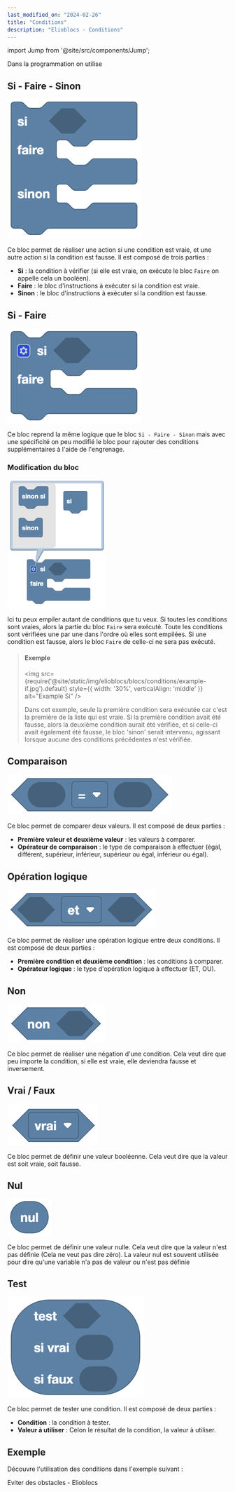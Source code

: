 ```yaml
---
last_modified_on: "2024-02-26"
title: "Conditions"
description: "Elioblocs - Conditions"
---
```


import Jump from '@site/src/components/Jump';


Dans la programmation on utilise 

## Si - Faire - Sinon

![Bloc Si - Faire - Sinon](../../../static/img/elioblocs/blocs/conditions/if-else.png)

Ce bloc permet de réaliser une action si une condition est vraie, et une autre action si la condition est fausse.
Il est composé de trois parties :

- **Si** : la condition à vérifier (si elle est vraie, on exécute le bloc `Faire` on appelle cela un booléen).
- **Faire** : le bloc d'instructions à exécuter si la condition est vraie.
- **Sinon** : le bloc d'instructions à exécuter si la condition est fausse.


## Si - Faire

![Bloc Si - Faire](../../../static/img/elioblocs/blocs/conditions/if.png)

Ce bloc reprend la même logique que le bloc `Si - Faire - Sinon` mais avec une spécificité on peu modifié le bloc pour rajouter des conditions supplémentaires à l'aide de l'engrenage.

### Modification du bloc

![Mutator du bloc Si](../../../static/img/elioblocs/blocs/conditions/if-mutator.png)

Ici tu peux empiler autant de conditions que tu veux. Si toutes les conditions sont vraies, alors la partie du bloc `Faire` sera exécuté.
Toute les conditions sont vérifiées une par une dans l'ordre où elles sont empilées. Si une condition est fausse, alors le bloc `Faire` de celle-ci ne sera pas exécuté.

> #### Exemple
>
> <img src={require('@site/static/img/elioblocs/blocs/conditions/example-if.jpg').default} style={{ width: '30%', verticalAlign: 'middle' }} alt="Example Si" />
>
> Dans cet exemple, seule la première condition sera exécutée car c'est la première de la liste qui est vraie. Si la première condition avait été fausse, alors la deuxième condition aurait été vérifiée, et si celle-ci avait également été fausse, le bloc 'sinon' serait intervenu, agissant lorsque aucune des conditions précédentes n'est vérifiée.

## Comparaison

![Bloc comparaison](../../../static/img/elioblocs/blocs/conditions/est-egal.png)

Ce bloc permet de comparer deux valeurs. Il est composé de deux parties :

- **Première valeur et deuxième valeur** : les valeurs à comparer.
- **Opérateur de comparaison** : le type de comparaison à effectuer (égal, différent, supérieur, inférieur, supérieur ou égal, inférieur ou égal).

## Opération logique

![Bloc opération logique](../../../static/img/elioblocs/blocs/conditions/et.png)

Ce bloc permet de réaliser une opération logique entre deux conditions. Il est composé de deux parties :

- **Première condition et deuxième condition** : les conditions à comparer.
- **Opérateur logique** : le type d'opération logique à effectuer (ET, OU).

## Non

![Bloc Non](../../../static/img/elioblocs/blocs/conditions/no.png)

Ce bloc permet de réaliser une négation d'une condition. Cela veut dire que peu importe la condition, si elle est vraie, elle deviendra fausse et inversement.

## Vrai / Faux

![Bloc Vrai / Faux](../../../static/img/elioblocs/blocs/conditions/vrai.png)

Ce bloc permet de définir une valeur booléenne. Cela veut dire que la valeur est soit vraie, soit fausse.

## Nul

![Bloc Nul](../../../static/img/elioblocs/blocs/conditions/bloc-nul.png)

Ce bloc permet de définir une valeur nulle. Cela veut dire que la valeur n'est pas définie (Cela ne veut pas dire zéro).
La valeur nul est souvent utilisée pour dire qu'une variable n'a pas de valeur ou n'est pas définie

## Test

![Bloc Test](../../../static/img/elioblocs/blocs/conditions/test.png)

Ce bloc permet de tester une condition. Il est composé de deux parties :

- **Condition** : la condition à tester.
- **Valeur à utiliser** : Celon le résultat de la condition, la valeur à utiliser.

## Exemple 

Découvre l'utilisation des conditions dans l'exemple suivant :

<Jump to="/docs/tutorial/elioblocs/avoid-obstacles-elioblocs">Eviter des obstacles - Elioblocs</Jump>